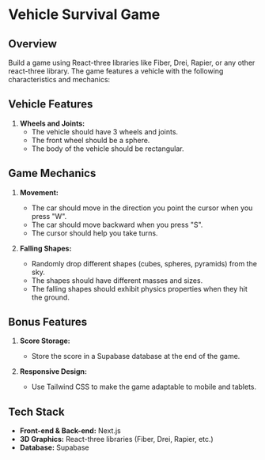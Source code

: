 # Vehicle Survival Game

## Overview
Build a game using React-three libraries like Fiber, Drei, Rapier, or any other react-three library. The game features a vehicle with the following characteristics and mechanics:

## Vehicle Features
1. **Wheels and Joints:**
   - The vehicle should have 3 wheels and joints.
   - The front wheel should be a sphere.
   - The body of the vehicle should be rectangular.

## Game Mechanics
1. **Movement:**
   - The car should move in the direction you point the cursor when you press "W".
   - The car should move backward when you press "S".
   - The cursor should help you take turns.

2. **Falling Shapes:**
   - Randomly drop different shapes (cubes, spheres, pyramids) from the sky.
   - The shapes should have different masses and sizes.
   - The falling shapes should exhibit physics properties when they hit the ground.


## Bonus Features
1. **Score Storage:**
   - Store the score in a Supabase database at the end of the game.

2. **Responsive Design:**
   - Use Tailwind CSS to make the game adaptable to mobile and tablets.

## Tech Stack
- **Front-end & Back-end:** Next.js
- **3D Graphics:** React-three libraries (Fiber, Drei, Rapier, etc.)
- **Database:** Supabase

